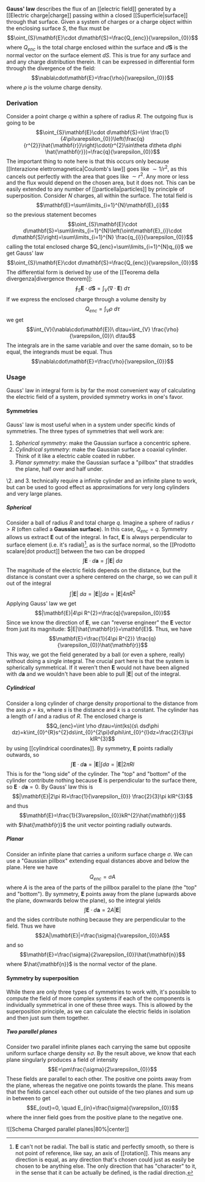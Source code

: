 **Gauss' law** describes the flux of an [[electric field]] generated by a [[Electric charge|charge]] passing within a closed [[Superficie|surface]] through that surface. Given a system of charges or a charge object within the enclosing surface $S$, the flux must be
$$\oint_{S}\mathbf{E}\cdot d\mathbf{S}=\frac{Q_{enc}}{\varepsilon_{0}}$$
where $Q_{enc}$ is the total charge enclosed within the surface and $d\mathbf{S}$ is the normal vector on the surface element $dS$. This is true for any surface and and any charge distribution therein. It can be expressed in differential form through the divergence of the field:
$$\nabla\cdot\mathbf{E}=\frac{\rho}{\varepsilon_{0}}$$
where $\rho$ is the volume charge density.
### Derivation
Consider a point charge $q$ within a sphere of radius $R$. The outgoing flux is going to be
$$\oint_{S}\mathbf{E}\cdot d\mathbf{S}=\int \frac{1}{4\pi\varepsilon_{0}}\left(\frac{q}{r^{2}}\hat{\mathbf{r}}\right)\cdot(r^{2}\sin\theta d\theta d\phi \hat{\mathbf{r}})=\frac{q}{\varepsilon_{0}}$$
The important thing to note here is that this occurs only because [[Interazione elettromagnetica|Coulomb's law]] goes like $\sim 1/r^{2}$, as this cancels out perfectly with the area that goes like $\sim r^{2}$. Any more or less and the flux would depend on the chosen area, but it does not. This can be easily extended to any number of [[particella|particles]] by principle of superposition. Consider $N$ charges, all within the surface. The total field is
$$\mathbf{E}=\sum\limits_{i=1}^{N}\mathbf{E}_{i}$$
so the previous statement becomes
$$\oint_{S}\mathbf{E}\cdot d\mathbf{S}=\sum\limits_{i=1}^{N}\left(\oint\mathbf{E}_{i}\cdot d\mathbf{S}\right)=\sum\limits_{i=1}^{N} \frac{q_{i}}{\varepsilon_{0}}$$
calling the total enclosed charge $Q_{enc}=\sum\limits_{i=1}^{N}q_{i}$ we get Gauss' law
$$\oint_{S}\mathbf{E}\cdot d\mathbf{S}=\frac{Q_{enc}}{\varepsilon_{0}}$$
The differential form is derived by use of the [[Teorema della divergenza|divergence theorem]]:
$$\oint_{S}\mathbf{E}\cdot d\mathbf{S}=\int_{V}(\nabla\cdot\mathbf{E})\ d\tau$$
If we express the enclosed charge through a volume density by
$$Q_{enc}=\int_{V}\rho\ d\tau$$
we get
$$\int_{V}(\nabla\cdot\mathbf{E})\ d\tau=\int_{V} \frac{\rho}{\varepsilon_{0}}\ d\tau$$
The integrals are in the same variable and over the same domain, so to be equal, the integrands must be equal. Thus
$$\nabla\cdot\mathbf{E}=\frac{\rho}{\varepsilon_{0}}$$
### Usage
Gauss' law in integral form is by far the most convenient way of calculating the electric field of a system, provided symmetry works in one's favor.
#### Symmetries
Gauss' law is most useful when in a system under specific kinds of symmetries. The three types of symmetries that well work are:
1. *Spherical symmetry*: make the Gaussian surface a concentric sphere.
2. *Cylindrical symmetry*: make the Gaussian surface a coaxial cylinder. Think of it like a electric cable coated in rubber.
3. *Planar symmetry*: make the Gaussian surface a "pillbox" that straddles the plane, half over and half under.

\2. and 3. technically require a infinite cylinder and an infinite plane to work, but can be used to good effect as approximations for very long cylinders and very large planes.
##### Spherical
Consider a ball of radius $R$ and total charge $q$. Imagine a sphere of radius $r>R$ (often called a **Gaussian surface**). In this case, $Q_{enc}=q$. Symmetry allows us extract $\mathbf{E}$ out of the integral. In fact, $\mathbf{E}$ is always perpendicular to surface element (i.e. it's radial)[^1], as is the surface normal, so the [[Prodotto scalare|dot product]] between the two can be dropped
$$\int \mathbf{E}\cdot d\mathbf{a}=\int |\mathbf{E}|\ da$$
The magnitude of the electric fields depends on the distance, but the distance is constant over a sphere centered on the charge, so we can pull it out of the integral
$$\int|\mathbf{E}|\ da=|\mathbf{E}|\int da=|\mathbf{E}|4\pi R^{2}$$
Applying Gauss' law we get
$$|\mathbf{E}|4\pi R^{2}=\frac{q}{\varepsilon_{0}}$$
Since we know the direction of $\mathbf{E}$, we can "reverse engineer" the $\mathbf{E}$ vector from just its magnitude: $|E|\hat{\mathbf{r}}=\mathbf{E}$. Thus, we have
$$\mathbf{E}=\frac{1}{4\pi R^{2}} \frac{q}{\varepsilon_{0}}\hat{\mathbf{r}}$$
This way, we got the field generated by a ball (or even a sphere, really) without doing a single integral. The crucial part here is that the system is spherically symmetrical. If it weren't then $\mathbf{E}$ would not have been aligned with $d\mathbf{a}$ and we wouldn't have been able to pull $|\mathbf{E}|$ out of the integral.
##### Cylindrical
Consider a long cylinder of charge density proportional to the distance from the axis $\rho=ks$, where $s$ is the distance and $k$ is a constant. The cylinder has a length of $l$ and a radius of $R$. The enclosed charge is
$$Q_{enc}=\int \rho d\tau=\int(ks)(s\ dsd\phi dz)=k\int_{0}^{R}s^{2}ds\int_{0}^{2\pi}d\phi\int_{0}^{l}dz=\frac{2}{3}\pi klR^{3}$$
by using [[cylindrical coordinates]]. By symmetry, $\mathbf{E}$ points radially outwards, so
$$\int \mathbf{E}\cdot d\mathbf{a}=|\mathbf{E}|\int da=|\mathbf{E}|2\pi Rl$$
This is for the "long side" of the cylinder. The "top" and "bottom" of the cylinder contribute nothing because $\mathbf{E}$ is perpendicular to the surface there, so $\mathbf{E}\cdot d\mathbf{a}=0$. By Gauss' law this is
$$|\mathbf{E}|2\pi Rl=\frac{1}{\varepsilon_{0}} \frac{2}{3}\pi klR^{3}$$
and thus
$$\mathbf{E}=\frac{1}{3\varepsilon_{0}}kR^{2}\hat{\mathbf{r}}$$
with $\hat{\mathbf{r}}$ the unit vector pointing radially outwards.
##### Planar
Consider an infinite plane that carries a uniform surface charge $\sigma$. We can use a "Gaussian pillbox" extending equal distances above and below the plane. Here we have
$$Q_{enc}=\sigma A$$
where $A$ is the area of the parts of the pillbox parallel to the plane (the "top" and "bottom"). By symmetry, $\mathbf{E}$ points away from the plane (upwards above the plane, downwards below the plane), so the integral yields
$$\int \mathbf{E}\cdot d\mathbf{a}=2A|\mathbf{E}|$$
and the sides contribute nothing because they are perpendicular to the field. Thus we have
$$2A|\mathbf{E}|=\frac{\sigma}{\varepsilon_{0}}A$$
and so
$$\mathbf{E}=\frac{\sigma}{2\varepsilon_{0}}\hat{\mathbf{n}}$$
where $\hat{\mathbf{n}}$ is the normal vector of the plane.
#### Symmetry by superposition
While there are only three types of symmetries to work with, it's possible to compute the field of more complex systems if each of the components is individually symmetrical in one of these three ways. This is allowed by the superposition principle, as we can calculate the electric fields in isolation and then just sum them together.
##### Two parallel planes
Consider two parallel infinite planes each carrying the same but opposite uniform surface charge density $\pm\sigma$. By the result above, we know that each plane singularly produces a field of intensity
$$E=\pm\frac{\sigma}{2\varepsilon_{0}}$$
These fields are parallel to each other. The positive one points away from the plane, whereas the negative one points towards the plane. This means that the fields cancel each other out outside of the two planes and sum up in between to get
$$E_{out}=0, \quad E_{in}=\frac{\sigma}{\varepsilon_{0}}$$
where the inner field goes from the positive plane to the negative one.

![[Schema Charged parallel planes|80%|center]]


[^1]: $\mathbf{E}$ can't not be radial. The ball is static and perfectly smooth, so there is not point of reference, like say, an axis of [[rotation]]. This means any direction is equal, as any direction that's chosen could just as easily be chosen to be anything else. The only direction that has "character" to it, in the sense that it can be actually be defined, is the radial direction.